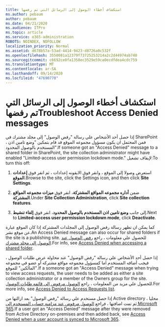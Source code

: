 ```yaml
---
title: استكشاف أخطاء الوصول إلى الرسائل التي تم رفضها
ms.author: pebaum
author: pebaum
ms.date: 04/21/2020
ms.audience: ITPro
ms.topic: article
ms.service: o365-administration
ROBOTS: NOINDEX, NOFOLLOW
localization_priority: Normal
ms.assetid: d678b57a-53ad-4414-9423-d8726a0c532f
ms.openlocfilehash: 3550081a12379f73725253214a2c2d44974ab740
ms.sourcegitcommit: c6692ce0fa1358ec3529e59ca0ecdfdea4cdc759
ms.translationtype: MT
ms.contentlocale: ar-SA
ms.lasthandoff: 09/14/2020
ms.locfileid: "47690770"
---
```

# <a name="troubleshoot-access-denied-messages"></a><span data-ttu-id="edbb8-102">استكشاف أخطاء الوصول إلى الرسائل التي تم رفضها</span><span class="sxs-lookup"><span data-stu-id="edbb8-102">Troubleshoot Access Denied messages</span></span>

<span data-ttu-id="edbb8-103">إذا حصل أحد الأشخاص علي رسالة "رفض الوصول" إلى مجلد مشترك في SharePoint ، فمن المحتمل ان يكون مسؤول مجموعه الموقع قد قام بتمكين "وضع تامين اذن المستخدم بالوصول المحدود".</span><span class="sxs-lookup"><span data-stu-id="edbb8-103">If someone got an "Access Denied" message to a shared folder in SharePoint, the site collection administrator might have enabled "Limited-access user permission lockdown mode."</span></span> <span data-ttu-id="edbb8-104">لإيقاف تشغيل:</span><span class="sxs-lookup"><span data-stu-id="edbb8-104">To turn this off:</span></span> 
  
1. <span data-ttu-id="edbb8-105">استعرض وصولا إلى الموقع ، وانقر فوق الايقونه إعدادات ، ثم انقر فوق **إعدادات الموقع**.</span><span class="sxs-lookup"><span data-stu-id="edbb8-105">Browse to the site, click the Settings icon, and then click **Site Settings**.</span></span>
    
2. <span data-ttu-id="edbb8-106">ضمن **أداره مجموعه المواقع المشتركة**، انقر فوق **ميزات مجموعه المواقع المشتركة**.</span><span class="sxs-lookup"><span data-stu-id="edbb8-106">Under **Site Collection Administration**, click **Site collection features**.</span></span>
    
3. <span data-ttu-id="edbb8-107">إلى جانب **وضع تامين اذن المستخدم بالوصول المحدود**، انقر فوق **إلغاء تنشيط**.</span><span class="sxs-lookup"><span data-stu-id="edbb8-107">Next to **Limited-access user permission lockdown mode**, click **Deactivate**.</span></span>
    
<span data-ttu-id="edbb8-108">كما يمكن ان تظهر رسالة رفض الوصول إلى المجلدات المشتركة إذا كان الموقع عبارة عن موقع نشر.</span><span class="sxs-lookup"><span data-stu-id="edbb8-108">An Access Denied message can also occur for shared folders if the site is a publishing site.</span></span> <span data-ttu-id="edbb8-109">للحصول علي معلومات ، راجع [رفض الوصول عند الوصول إلى مجلد مشترك](https://go.microsoft.com/fwlink/?linkid=2004317).</span><span class="sxs-lookup"><span data-stu-id="edbb8-109">For info, see [Access Denied when accessing a shared folder](https://go.microsoft.com/fwlink/?linkid=2004317).</span></span>
  
<span data-ttu-id="edbb8-110">إذا حصل أحد الأشخاص علي رسالة "رفض الوصول" عند محاولة عرض طلبات الوصول ، فيجب أضافه المستخدم اما كمسؤول مجموعه مواقع مشتركه أو عضو في مجموعه "المالكين" للموقع.</span><span class="sxs-lookup"><span data-stu-id="edbb8-110">If a someone got an "Access Denied" message when trying to view access requests, the user needs to be added as either a site collection administrator or a member of the Owners group for the site.</span></span> <span data-ttu-id="edbb8-111">للحصول علي مزيد من المعلومات ، راجع [الوصول مرفوض إلى قائمه طلبات الوصول](https://go.microsoft.com/fwlink/?linkid=2004220).</span><span class="sxs-lookup"><span data-stu-id="edbb8-111">For more info, see [Access Denied to Access Requests list](https://go.microsoft.com/fwlink/?linkid=2004220).</span></span>
  
<span data-ttu-id="edbb8-112">إذا حصل مستخدم علي رسالة "رفض الوصول" بعد ازالتها من Active directory محليا ، ثم تمت اضافتها ، فراجع [الوصول مرفوض عند مزامنة حساب المستخدم إلى Microsoft 365](https://go.microsoft.com/fwlink/?linkid=2004318).</span><span class="sxs-lookup"><span data-stu-id="edbb8-112">If a user got an "Access Denied" message after they were removed from Active Directory on-premises and then added back, see [Access Denied when a user account is synced to Microsoft 365](https://go.microsoft.com/fwlink/?linkid=2004318).</span></span>
  

